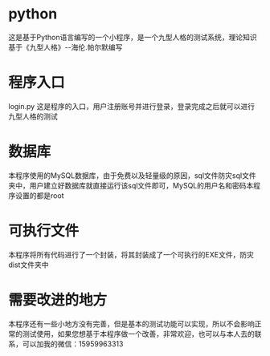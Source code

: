 # python
这是基于Python语言编写的一个小程序，是一个九型人格的测试系统，理论知识基于《九型人格》--海伦.帕尔默编写
# 程序入口
login.py 这是程序的入口，用户注册账号并进行登录，登录完成之后就可以进行九型人格的测试
# 数据库
本程序使用的MySQL数据库，由于免费以及轻量级的原因，sql文件防灾sql文件夹中，用户建立好数据库就直接运行该sql文件即可，MySQL的用户名和密码本程序设置的都是root
# 可执行文件
本程序将所有代码进行了一个封装，将其封装成了一个可执行的EXE文件，防灾dist文件夹中
# 需要改进的地方
本程序还有一些小地方没有完善，但是基本的测试功能可以实现，所以不会影响正常的测试使用，如果您想基于本程序做一个改善，非常欢迎，也可以与本人去的联系，可以加我的微信：15959963313
